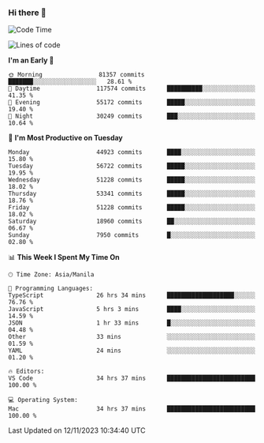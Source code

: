 ### Hi there 👋

<!--START_SECTION:waka-->
![Code Time](http://img.shields.io/badge/Code%20Time-4%2C521%20hrs%2038%20mins-blue)

![Lines of code](https://img.shields.io/badge/From%20Hello%20World%20I%27ve%20Written-113.1%20million%20lines%20of%20code-blue)

**I'm an Early 🐤** 

```text
🌞 Morning                81357 commits       ███████░░░░░░░░░░░░░░░░░░   28.61 % 
🌆 Daytime                117574 commits      ██████████░░░░░░░░░░░░░░░   41.35 % 
🌃 Evening                55172 commits       █████░░░░░░░░░░░░░░░░░░░░   19.40 % 
🌙 Night                  30249 commits       ███░░░░░░░░░░░░░░░░░░░░░░   10.64 % 
```
📅 **I'm Most Productive on Tuesday** 

```text
Monday                   44923 commits       ████░░░░░░░░░░░░░░░░░░░░░   15.80 % 
Tuesday                  56722 commits       █████░░░░░░░░░░░░░░░░░░░░   19.95 % 
Wednesday                51228 commits       █████░░░░░░░░░░░░░░░░░░░░   18.02 % 
Thursday                 53341 commits       █████░░░░░░░░░░░░░░░░░░░░   18.76 % 
Friday                   51228 commits       █████░░░░░░░░░░░░░░░░░░░░   18.02 % 
Saturday                 18960 commits       ██░░░░░░░░░░░░░░░░░░░░░░░   06.67 % 
Sunday                   7950 commits        █░░░░░░░░░░░░░░░░░░░░░░░░   02.80 % 
```


📊 **This Week I Spent My Time On** 

```text
🕑︎ Time Zone: Asia/Manila

💬 Programming Languages: 
TypeScript               26 hrs 34 mins      ███████████████████░░░░░░   76.76 % 
JavaScript               5 hrs 3 mins        ████░░░░░░░░░░░░░░░░░░░░░   14.59 % 
JSON                     1 hr 33 mins        █░░░░░░░░░░░░░░░░░░░░░░░░   04.48 % 
Other                    33 mins             ░░░░░░░░░░░░░░░░░░░░░░░░░   01.59 % 
YAML                     24 mins             ░░░░░░░░░░░░░░░░░░░░░░░░░   01.20 % 

🔥 Editors: 
VS Code                  34 hrs 37 mins      █████████████████████████   100.00 % 

💻 Operating System: 
Mac                      34 hrs 37 mins      █████████████████████████   100.00 % 
```


 Last Updated on 12/11/2023 10:34:40 UTC
<!--END_SECTION:waka-->


<!--
**rad182/rad182** is a ✨ _special_ ✨ repository because its `README.md` (this file) appears on your GitHub profile.

Here are some ideas to get you started:

- 🔭 I’m currently working on ...
- 🌱 I’m currently learning ...
- 👯 I’m looking to collaborate on ...
- 🤔 I’m looking for help with ...
- 💬 Ask me about ...
- 📫 How to reach me: ...
- 😄 Pronouns: ...
- ⚡ Fun fact: ...
-->
